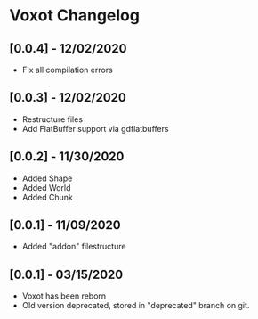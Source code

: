 # Voxot Changelog

## [0.0.4] - 12/02/2020
- Fix all compilation errors

## [0.0.3] - 12/02/2020
- Restructure files
- Add FlatBuffer support via gdflatbuffers

## [0.0.2] - 11/30/2020
- Added Shape
- Added World
- Added Chunk

## [0.0.1] - 11/09/2020
- Added "addon" filestructure

## [0.0.1] - 03/15/2020
- Voxot has been reborn
- Old version deprecated, stored in "deprecated" branch on git.